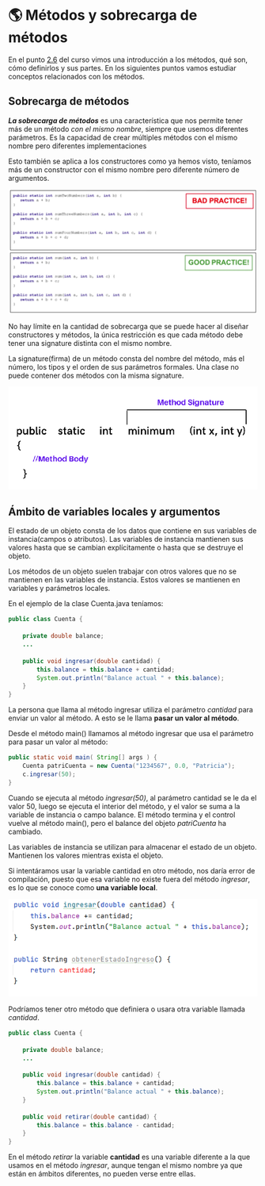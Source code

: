# 🌎 Métodos y sobrecarga de métodos

En el punto [2.6](../ud2/26methods.md) del curso vimos una introducción a los métodos, qué son, cómo definirlos y sus partes. En los siguientes puntos vamos estudiar conceptos relacionados con los métodos.

## Sobrecarga de métodos

**_La sobrecarga de métodos_** es una característica que nos permite tener más de un método _con el mismo nombre_, siempre que usemos diferentes parámetros.
Es la capacidad de crear múltiples métodos con el mismo nombre pero diferentes implementaciones

Esto también se aplica a los constructores como ya hemos visto, teníamos más de un constructor con el mismo nombre pero diferente número de argumentos.

![POO](../img/ud33goodpractice.png)

No hay límite en la cantidad de sobrecarga que se puede hacer al diseñar constructores y métodos, la única restricción es que cada método debe tener una signature distinta con el mismo nombre.

La signature(firma) de un método consta del nombre del método, más el número, los tipos y el orden de sus parámetros formales. Una clase no puede contener dos métodos con la misma signature.

![POO](../img/ud33methodsignature.png)

## Ámbito de variables locales y argumentos

El estado de un objeto consta de los datos que contiene en sus variables de instancia(campos o atributos). Las variables de instancia mantienen sus valores hasta que se cambian explícitamente o hasta que se destruye el objeto.

Los métodos de un objeto suelen trabajar con otros valores que no se mantienen en las variables de instancia. Estos valores se mantienen en variables y parámetros locales.

En el ejemplo de la clase Cuenta.java teníamos:

```java
public class Cuenta {

    private double balance;
    ...

    public void ingresar(double cantidad) {
        this.balance = this.balance + cantidad;
        System.out.println("Balance actual " + this.balance);
    }
}
```

La persona que llama al método ingresar utiliza el parámetro _cantidad_ para enviar un valor al método. A esto se le llama **pasar un valor al método**.

Desde el método main() llamamos al método ingresar que usa el parámetro para pasar un valor al método:

```java
public static void main( String[] args ) {
    Cuenta patriCuenta = new Cuenta("1234567", 0.0, "Patricia");
    c.ingresar(50);
}
```

Cuando se ejecuta al método _ingresar(50)_, al parámetro cantidad se le da el valor 50, luego se ejecuta el interior del método, y el valor se suma a la variable de instancia o campo balance. El método termina y el control vuelve al método main(), pero el balance del objeto _patriCuenta_ ha cambiado.

Las variables de instancia se utilizan para almacenar el estado de un objeto. Mantienen los valores mientras exista el objeto.

Si intentáramos usar la variable cantidad en otro método, nos daría error de compilación, puesto que esa variable no existe fuera del método _ingresar_, es lo que se conoce como **una variable local**.

![POO](../img/ud33parameters.png)

Podríamos tener otro método que definiera o usara otra variable llamada _cantidad_.

```java
public class Cuenta {

    private double balance;
    ...

    public void ingresar(double cantidad) {
        this.balance = this.balance + cantidad;
        System.out.println("Balance actual " + this.balance);
    }

    public void retirar(double cantidad) {
        this.balance = this.balance - cantidad;
    }
}
```

En el método _retirar_ la variable **cantidad** es una variable diferente a la que usamos en el método _ingresar_, aunque tengan el mismo nombre ya que están en ámbitos diferentes, no pueden verse entre ellas.
